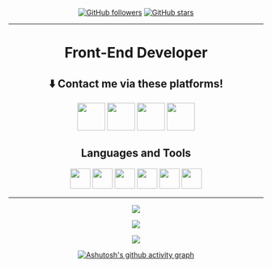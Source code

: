 <!-- ![GitHub stars](https://img.shields.io/github/stars/krgzsalih?style=social) -->
<div align="center">

[![GitHub followers](https://img.shields.io/github/followers/krgzsalih?style=flat&logo=github)](https://github.com/krgzsalih?tab=followers)
[![GitHub stars](https://img.shields.io/github/stars/krgzsalih?style=flat&logo=github&)](https://github.com/krgzsalih?tab=repositories)

<!--- [![Github visitors](https://visitor-badge.glitch.me/badge?page_id=krgzsalih.visitor-badge)](https://gitHub.com/krgzsalih) -->

<!-- <img src="https://c.tenor.com/GKlLEY5omHwAAAAC/bored-anime.gif"> -->
<hr>

# Front-End Developer

## ⬇️ Contact me via these platforms!

<a href="https://www.twitter.com/krgzsalih_dev" target="_blank"><img src="https://user-images.githubusercontent.com/61664693/116171179-f237f180-a710-11eb-9ff4-3b3935c74d44.png" width="55px"></img></a>
<a href="https://www.linkedin.com/in/ahmetsalihkaragoz" target="_blank"><img src="https://user-images.githubusercontent.com/61664693/116171176-f19f5b00-a710-11eb-84e9-b16771b30e2d.png" width="55x"></img></a>
<a href="https://www.instagram.com/krgzsalih" target="_blank"><img src="https://user-images.githubusercontent.com/61664693/116333770-b702f480-a7dc-11eb-8654-0378659e4719.png" width="55px"></img></a>
<a href="mailto:krgzahmetsalih@gmail.com" target="_blank"><img src="https://user-images.githubusercontent.com/61664693/116171180-f237f180-a710-11eb-9aea-560e6d4490b7.png" width="55px"></img></a>

<h2 align="center">Languages and Tools</h2>

<a href="https://angular.io/" ><img src="https://user-images.githubusercontent.com/61664693/116169133-b438ce80-a70c-11eb-8e91-4d57e3f94851.png" width="40px"></img></a>
<a href="https://reactjs.org/" ><img src="https://user-images.githubusercontent.com/61664693/116169130-b3a03800-a70c-11eb-9a72-bc4842458b80.png" width="40px"></img></a>
<a href="https://www.typescriptlang.org/"><img src="https://user-images.githubusercontent.com/61664693/116169149-b6029200-a70c-11eb-9169-e68b84f77b9c.png" width="40px"></img></a>
<a href="https://www.javascript.com/"><img src="https://user-images.githubusercontent.com/61664693/116169142-b569fb80-a70c-11eb-8de0-029cbc2b2aef.png" width="40px"></img></a>
<a href="https://nodejs.org/en/" ><img src="https://user-images.githubusercontent.com/61664693/116169136-b4d16500-a70c-11eb-8418-48daba4e08ef.png" width="40px"></img></a>
<a href="https://en.wikipedia.org/wiki/CSS"><img src="https://user-images.githubusercontent.com/61664693/116169139-b569fb80-a70c-11eb-8df4-4fa9be0bebe3.png" width="40px"></img></a>

<hr>

<p align="center">
<img src="https://github-readme-stats.vercel.app/api/top-langs/?username=krgzsalih&theme=dracula">
  <p>
    <a href="https://github.com/krgzsalih" target="_blank">
    <img src="https://github-readme-stats.vercel.app/api?username=krgzsalih&count_private=true&show_icons=true&theme=dracula">
      </a>
</p>
  <p>
  <a href="https://github.com/krgzsalih" target="_blank">
  <img align="center" src="https://github-readme-streak-stats.herokuapp.com?user=krgzsalih&theme=dracula&date_format=j%20M%5B%20Y%5D" />
  </a>
  </p>

<!-- [![willianrod's wakatime stats](https://github-readme-stats.vercel.app/api/wakatime?username=krgzsalih&theme=dracula&v=2&layout=compact&langs_count=10&hide=Markdown,Config,xml,yaml,json,Cocoa,Solution+file,Csproj,textmate,Gitignore+file,Other,Text,cshtml,Groovy,IL,AUTO_DETECTED,csharp,Jsonc,Publish+Profile+file)](https://github.com/krgzsalih) -->

[![Ashutosh's github activity graph](https://github-readme-activity-graph.cyclic.app/graph?username=krgzsalih&theme=dracula)](https://github.com/krgzsalih)

</div>
